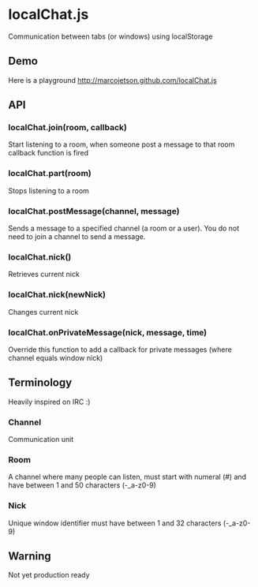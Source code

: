 # localChat.js
Communication between tabs (or windows) using localStorage

## Demo
Here is a playground http://marcojetson.github.com/localChat.js

## API

### localChat.join(room, callback)
Start listening to a room, when someone post a message to that room callback function is fired

### localChat.part(room)
Stops listening to a room

### localChat.postMessage(channel, message)
Sends a message to a specified channel (a room or a user). You do not need to join a channel to send a message.

### localChat.nick()
Retrieves current nick

### localChat.nick(newNick)
Changes current nick

### localChat.onPrivateMessage(nick, message, time)
Override this function to add a callback for private messages (where channel equals window nick)

## Terminology
Heavily inspired on IRC :)

### Channel
Communication unit

### Room
A channel where many people can listen, must start with numeral (#) and have between 1 and 50 characters (-_a-z0-9)

### Nick
Unique window identifier must have between 1 and 32 characters (-_a-z0-9)

## Warning
Not yet production ready
